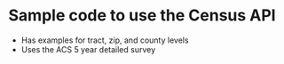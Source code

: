 # Sample code to use the Census API
* Has examples for tract, zip, and county levels
* Uses the ACS 5 year detailed survey

